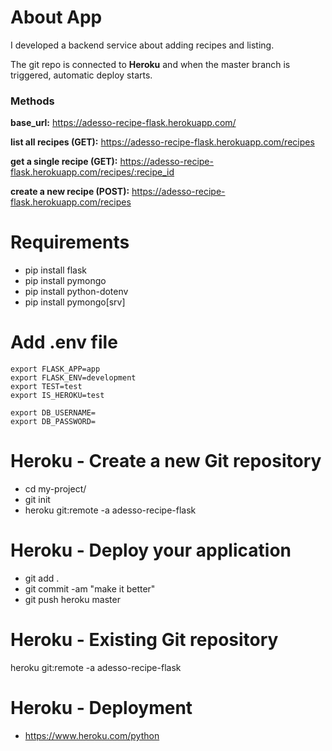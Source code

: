 # About App
I developed a backend service about adding recipes and listing.

The git repo is connected to <b>Heroku</b> and when the master branch is triggered, automatic deploy starts.


### Methods
<b>base_url:</b> https://adesso-recipe-flask.herokuapp.com/

<b>list all recipes (GET):</b> https://adesso-recipe-flask.herokuapp.com/recipes

<b>get a single recipe (GET):</b> https://adesso-recipe-flask.herokuapp.com/recipes/:recipe_id

<b>create a new recipe (POST):</b> https://adesso-recipe-flask.herokuapp.com/recipes


# Requirements
- pip install flask
- pip install pymongo
- pip install python-dotenv
- pip install pymongo[srv]

# Add .env file
```
export FLASK_APP=app
export FLASK_ENV=development
export TEST=test
export IS_HEROKU=test

export DB_USERNAME=
export DB_PASSWORD=
```

# Heroku - Create a new Git repository
- cd my-project/
- git init
- heroku git:remote -a adesso-recipe-flask

# Heroku - Deploy your application
- git add .
- git commit -am "make it better"
- git push heroku master

# Heroku - Existing Git repository
heroku git:remote -a adesso-recipe-flask

# Heroku - Deployment
- https://www.heroku.com/python
